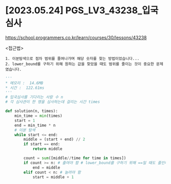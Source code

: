 #   [2023.05.24] PGS_LV3_43238_입국심사
https://school.programmers.co.kr/learn/courses/30/lessons/43238

<접근법>

```
1. 이분탐색으로 점차 범위를 줄여나가며 해당 숫자를 찾는 방법이었습니다...
2. lower_bound를 구하기 위해 원하는 값을 찾았을 때도 범위를 줄이는 것이 중요한 문제였습니다.
```


```python
'''
* 메모리 :  14.6MB
* 시간 :  122.61ms
'''
# 입국심사를 기다리는 사람 수 n
# 각 심사관이 한 명을 심사하는데 걸리는 시간 times

def solution(n, times):
    min_time = min(times)
    start = 1
    end = min_time * n
    # 이분 탐색
    while start <= end:
        middle = (start + end) // 2
        if start == end:
            return middle

        count = sum([middle//time for time in times])
        if count >= n: # 줄여야 함 # lower_bound를 구하기 위해 ==일 때도 줄인다.
            end = middle
        elif count < n: # 늘려야 함
            start = middle + 1
```
